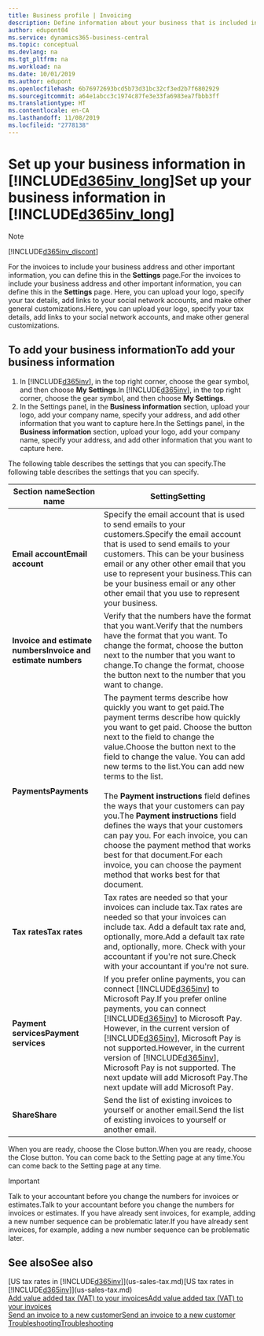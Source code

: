 ```yaml
---
title: Business profile | Invoicing
description: Define information about your business that is included in your invoices, such as your logo and company address.
author: edupont04
ms.service: dynamics365-business-central
ms.topic: conceptual
ms.devlang: na
ms.tgt_pltfrm: na
ms.workload: na
ms.date: 10/01/2019
ms.author: edupont
ms.openlocfilehash: 6b76972693bcd5b73d31bc32cf3ed2b7f6802929
ms.sourcegitcommit: a64e1abcc3c1974c87fe3e33fa6983ea7fbbb3ff
ms.translationtype: HT
ms.contentlocale: en-CA
ms.lasthandoff: 11/08/2019
ms.locfileid: "2778138"
---
```

# <a name="set-up-your-business-information-in-included365inv_longincludesd365inv_longmd"></a><span data-ttu-id="797ca-103">Set up your business information in [!INCLUDE[d365inv_long](includes/d365inv_long.md)]</span><span class="sxs-lookup"><span data-stu-id="797ca-103">Set up your business information in [!INCLUDE[d365inv_long](includes/d365inv_long.md)]</span></span>
> [!Note]
> [!INCLUDE[d365inv_discont](includes/d365inv_discont.md)]

<span data-ttu-id="797ca-104">For the invoices to include your business address and other important information, you can define this in the **Settings** page.</span><span class="sxs-lookup"><span data-stu-id="797ca-104">For the invoices to include your business address and other important information, you can define this in the **Settings** page.</span></span> <span data-ttu-id="797ca-105">Here, you can upload your logo, specify your tax details, add links to your social network accounts, and make other general customizations.</span><span class="sxs-lookup"><span data-stu-id="797ca-105">Here, you can upload your logo, specify your tax details, add links to your social network accounts, and make other general customizations.</span></span>  

## <a name="to-add-your-business-information"></a><span data-ttu-id="797ca-106">To add your business information</span><span class="sxs-lookup"><span data-stu-id="797ca-106">To add your business information</span></span>

1. <span data-ttu-id="797ca-107">In [!INCLUDE[d365inv](includes/d365inv.md)], in the top right corner, choose the gear symbol, and then choose **My Settings**.</span><span class="sxs-lookup"><span data-stu-id="797ca-107">In [!INCLUDE[d365inv](includes/d365inv.md)], in the top right corner, choose the gear symbol, and then choose **My Settings**.</span></span>  
2. <span data-ttu-id="797ca-108">In the Settings panel, in the **Business information** section, upload your logo, add your company name, specify your address, and add other information that you want to capture here.</span><span class="sxs-lookup"><span data-stu-id="797ca-108">In the Settings panel, in the **Business information** section, upload your logo, add your company name, specify your address, and add other information that you want to capture here.</span></span>  

<span data-ttu-id="797ca-109">The following table describes the settings that you can specify.</span><span class="sxs-lookup"><span data-stu-id="797ca-109">The following table describes the settings that you can specify.</span></span>  


|<span data-ttu-id="797ca-110">Section name</span><span class="sxs-lookup"><span data-stu-id="797ca-110">Section name</span></span>  |<span data-ttu-id="797ca-111">Setting</span><span class="sxs-lookup"><span data-stu-id="797ca-111">Setting</span></span>  |
|--------------|---------|
|<span data-ttu-id="797ca-112">**Email account**</span><span class="sxs-lookup"><span data-stu-id="797ca-112">**Email account**</span></span>|<span data-ttu-id="797ca-113">Specify the email account that is used to send emails to your customers.</span><span class="sxs-lookup"><span data-stu-id="797ca-113">Specify the email account that is used to send emails to your customers.</span></span> <span data-ttu-id="797ca-114">This can be your business email or any other other email that you use to represent your business.</span><span class="sxs-lookup"><span data-stu-id="797ca-114">This can be your business email or any other other email that you use to represent your business.</span></span>|
|<span data-ttu-id="797ca-115">**Invoice and estimate numbers**</span><span class="sxs-lookup"><span data-stu-id="797ca-115">**Invoice and estimate numbers**</span></span>|<span data-ttu-id="797ca-116">Verify that the numbers have the format that you want.</span><span class="sxs-lookup"><span data-stu-id="797ca-116">Verify that the numbers have the format that you want.</span></span> <span data-ttu-id="797ca-117">To change the format, choose the button next to the number that you want to change.</span><span class="sxs-lookup"><span data-stu-id="797ca-117">To change the format, choose the button next to the number that you want to change.</span></span>|
|<span data-ttu-id="797ca-118">**Payments**</span><span class="sxs-lookup"><span data-stu-id="797ca-118">**Payments**</span></span>|<span data-ttu-id="797ca-119">The payment terms describe how quickly you want to get paid.</span><span class="sxs-lookup"><span data-stu-id="797ca-119">The payment terms describe how quickly you want to get paid.</span></span> <span data-ttu-id="797ca-120">Choose the button next to the field to change the value.</span><span class="sxs-lookup"><span data-stu-id="797ca-120">Choose the button next to the field to change the value.</span></span> <span data-ttu-id="797ca-121">You can add new terms to the list.</span><span class="sxs-lookup"><span data-stu-id="797ca-121">You can add new terms to the list.</span></span> </br> </br> <span data-ttu-id="797ca-122">The **Payment instructions** field defines the ways that your customers can pay you.</span><span class="sxs-lookup"><span data-stu-id="797ca-122">The **Payment instructions** field defines the ways that your customers can pay you.</span></span> <span data-ttu-id="797ca-123">For each invoice, you can choose the payment method that works best for that document.</span><span class="sxs-lookup"><span data-stu-id="797ca-123">For each invoice, you can choose the payment method that works best for that document.</span></span>|
|<span data-ttu-id="797ca-124">**Tax rates**</span><span class="sxs-lookup"><span data-stu-id="797ca-124">**Tax rates**</span></span>|<span data-ttu-id="797ca-125">Tax rates are needed so that your invoices can include tax.</span><span class="sxs-lookup"><span data-stu-id="797ca-125">Tax rates are needed so that your invoices can include tax.</span></span> <span data-ttu-id="797ca-126">Add a default tax rate and, optionally, more.</span><span class="sxs-lookup"><span data-stu-id="797ca-126">Add a default tax rate and, optionally, more.</span></span> <span data-ttu-id="797ca-127">Check with your accountant if you're not sure.</span><span class="sxs-lookup"><span data-stu-id="797ca-127">Check with your accountant if you're not sure.</span></span>|
|<span data-ttu-id="797ca-128">**Payment services**</span><span class="sxs-lookup"><span data-stu-id="797ca-128">**Payment services**</span></span>|<span data-ttu-id="797ca-129">If you prefer online payments, you can connect [!INCLUDE[d365inv](includes/d365inv.md)] to Microsoft Pay.</span><span class="sxs-lookup"><span data-stu-id="797ca-129">If you prefer online payments, you can connect [!INCLUDE[d365inv](includes/d365inv.md)] to Microsoft Pay.</span></span> <span data-ttu-id="797ca-130">However, in the current version of [!INCLUDE[d365inv](includes/d365inv.md)], Microsoft Pay is not supported.</span><span class="sxs-lookup"><span data-stu-id="797ca-130">However, in the current version of [!INCLUDE[d365inv](includes/d365inv.md)], Microsoft Pay is not supported.</span></span> <span data-ttu-id="797ca-131">The next update will add Microsoft Pay.</span><span class="sxs-lookup"><span data-stu-id="797ca-131">The next update will add Microsoft Pay.</span></span>|
|<span data-ttu-id="797ca-132">**Share**</span><span class="sxs-lookup"><span data-stu-id="797ca-132">**Share**</span></span>|<span data-ttu-id="797ca-133">Send the list of existing invoices to yourself or another email.</span><span class="sxs-lookup"><span data-stu-id="797ca-133">Send the list of existing invoices to yourself or another email.</span></span>|

<span data-ttu-id="797ca-134">When you are ready, choose the Close button.</span><span class="sxs-lookup"><span data-stu-id="797ca-134">When you are ready, choose the Close button.</span></span> <span data-ttu-id="797ca-135">You can come back to the Setting page at any time.</span><span class="sxs-lookup"><span data-stu-id="797ca-135">You can come back to the Setting page at any time.</span></span>  

> [!IMPORTANT]  
> <span data-ttu-id="797ca-136">Talk to your accountant before you change the numbers for invoices or estimates.</span><span class="sxs-lookup"><span data-stu-id="797ca-136">Talk to your accountant before you change the numbers for invoices or estimates.</span></span> <span data-ttu-id="797ca-137">If you have already sent invoices, for example, adding a new number sequence can be problematic later.</span><span class="sxs-lookup"><span data-stu-id="797ca-137">If you have already sent invoices, for example, adding a new number sequence can be problematic later.</span></span>  

## <a name="see-also"></a><span data-ttu-id="797ca-138">See also</span><span class="sxs-lookup"><span data-stu-id="797ca-138">See also</span></span>
<span data-ttu-id="797ca-139">[US tax rates in [!INCLUDE[d365inv](includes/d365inv.md)]](us-sales-tax.md)</span><span class="sxs-lookup"><span data-stu-id="797ca-139">[US tax rates in [!INCLUDE[d365inv](includes/d365inv.md)]](us-sales-tax.md)</span></span>  
[<span data-ttu-id="797ca-140">Add value added tax (VAT) to your invoices</span><span class="sxs-lookup"><span data-stu-id="797ca-140">Add value added tax (VAT) to your invoices</span></span>](add-vat.md)  
[<span data-ttu-id="797ca-141">Send an invoice to a new customer</span><span class="sxs-lookup"><span data-stu-id="797ca-141">Send an invoice to a new customer</span></span>](send-invoice.md)  
[<span data-ttu-id="797ca-142">Troubleshooting</span><span class="sxs-lookup"><span data-stu-id="797ca-142">Troubleshooting</span></span>](about-troubleshooting.md)  
